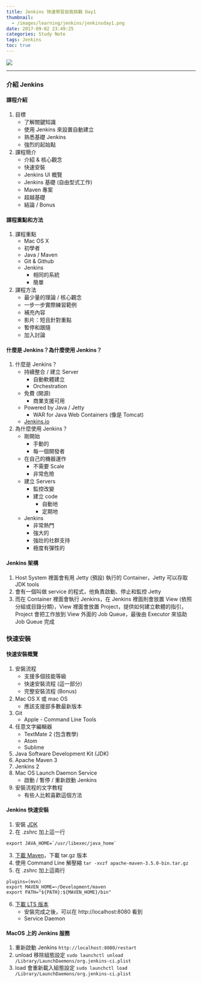 ```yaml
---
title: Jenkins 快速學習自我挑戰 Day1
thumbnail:
  - /images/learning/jenkins/jenkinsday1.png
date: 2017-09-02 23:49:25
categories: Study Note
tags: Jenkins
toc: true
---
```

<img src="/images/learning/jenkins/jenkinsday1.png">

***
### 介紹 Jenkins
#### 課程介紹
1. 目標
    - 了解關鍵知識
    - 使用 Jenkins 來設置自動建立
    - 熟悉基礎 Jenkins
    - 強烈的起始點
2. 課程簡介
    - 介紹 & 核心觀念
    - 快速安裝
    - Jenkins UI 概覽
    - Jenkins 基礎 (自由型式工作)
    - Maven 專案
    - 超越基礎
    - 結論 / Bonus
#### 課程重點和方法
1. 課程重點
    - Mac OS X
    - 初學者
    - Java / Maven
    - Git & Github
    - Jenkins
        - 相同的系統
        - 簡單
2. 課程方法
    - 最少量的理論 / 核心觀念
    - 一步一步實際練習範例
    - 補充內容
    - 影片：短且針對重點
    - 暫停和跟隨
    - 加入討論
#### 什麼是 Jenkins？為什麼使用 Jenkins？
1. 什麼是 Jenkins？
    - 持續整合 / 建立 Server
        - 自動軟體建立
        - Orchestration
    - 免費 (開源)
        - 商業支援可用
    - Powered by Java / Jetty
        - WAR for Java Web Containers (像是 Tomcat)
    - [Jenkins.io](https://jenkins.io/)
2. 為什麼使用 Jenkins？
    - 剛開始
        - 手動的
        - 每一個開發者
    - 在自己的機器運作
        - 不需要 Scale
        - 非常危險
    - 建立 Servers
        - 監控改變
        - 建立 code
            - 自動地
            - 定期地
    - Jenkins
        - 非常熱門
        - 強大的
        - 強壯的社群支持
        - 極度有彈性的
#### Jenkins 架構
1. Host System 裡面會有用 Jetty (預設) 執行的 Container，Jetty 可以存取 JDK tools
2. 會有一個叫做 service 的程式，他負責啟動、停止和監控 Jetty
3. 而在 Container 裡面會執行 Jenkins，在 Jenkins 裡面則會放置 View (依照分組或目錄分類)，View 裡面會放置 Project，提供如何建立軟體的指引，Project 會把工作放到 View 外面的 Job Queue，最後由 Executor 來協助 Job Queue 完成
### 快速安裝
#### 快速安裝概覽
1. 安裝流程
    - 支援多個技能等級
    - 快速安裝流程 (這一部分)
    - 完整安裝流程 (Bonus)
2. Mac OS X 或 mac OS
    - 應該支援部多數最新版本
3. Git
    - Apple - Command Line Tools
4. 任意文字編輯器
    - TextMate 2 (包含教學)
    - Atom
    - Sublime
5. Java Software Development Kit (JDK)
6. Apache Maven 3
7. Jenkins 2
8. Mac OS Launch Daemon Service
    - 啟動 / 暫停 / 重新啟動 Jenkins
9. 安裝流程的文字教程
    - 有些人比較喜歡這個方法
#### Jenkins 快速安裝
1. 安裝 [JDK](http://www.oracle.com/technetwork/java/javase/downloads/jdk8-downloads-2133151.html)
2. 在 .zshrc 加上這一行
```
export JAVA_HOME=`/usr/libexec/java_home`
```
3. [下載 Maven](http://maven.apache.org/)，下載 tar.gz 版本
4. 使用 Command Line 解壓縮
`tar -xvzf apache-maven-3.5.0-bin.tar.gz`
5. 在 .zshrc 加上這兩行
```
plugins=(mvn)
export MAVEN_HOME=~/Development/maven
export PATH="${PATH}:${MAVEN_HOME}/bin"
```
6. [下載 LTS 版本](https://jenkins.io/download/)
    - 安裝完成之後，可以在 http://localhost:8080 看到
    - Service Daemon
#### MacOS 上的 Jenkins 服務
1. 重新啟動 Jenkins
`http://localhost:8080/restart` 
2. unload 移除組態設定
`sudo launchctl unload /Library/LaunchDaemons/org.jenkins-ci.plist`
3. load 會重新載入組態設定
`sudo launchctl load /Library/LaunchDaemons/org.jenkins-ci.plist`